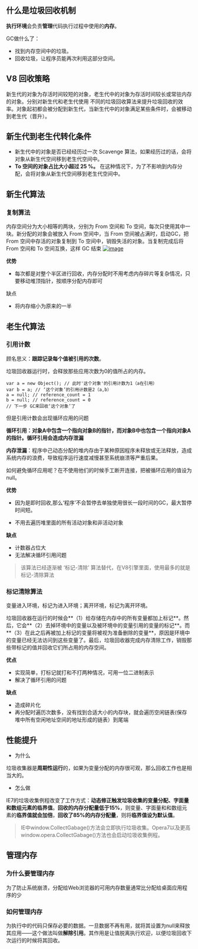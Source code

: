 ## 什么是垃圾回收机制

**执行环境**会负责**管理**代码执行过程中使用的**内存**。

GC做什么了：

- 找到内存空间中的垃圾。
- 回收垃圾，让程序员能再次利用这部分空间。

## V8 回收策略

新生代的对象为存活时间较短的对象，老生代中的对象为存活时间较长或常驻内存的对象。分别对新生代和老生代使用 不同的垃圾回收算法来提升垃圾回收的效率。对象起初都会被分配到新生代，当新生代中的对象满足某些条件时，会被移动到老生代（晋升）。

## 新生代到老生代转化条件

- 新生代中的对象是否已经经历过一次 Scavenge 算法，如果经历过的话，会将对象从新生代空间移到老生代空间中。
- **To 空间的对象占比大小超过 25 %。** 在这种情况下，为了不影响到内存分配，会将对象从新生代空间移到老生代空间中。

## 新生代算法

### 复制算法

内存空间分为大小相等的两块，分别为 From 空间和 To 空间，每次只使用其中一块。新分配的对象会被放入 From 空间中，当 From 空间被占满时，启动GC，把 From 空间中存活的对象复制到 To 空间中，销毁失活的对象。当复制完成后将 From 空间和 To 空间互换，这样 GC 结束 [![image](https://camo.githubusercontent.com/7ba21b3daac85dc41d2d792d426fb4e9624b4c6e/68747470733a2f2f7365676d656e746661756c742e636f6d2f696d672f72656d6f74652f313436303030303031393538343439303f773d35363026683d333631)](https://github.com/glbb666/myNote/blob/master/review/js/image/gabage.png)

**优势**

- 每次都是对整个半区进行回收，内存分配时不用考虑内存碎片等复杂情况，只要移动堆顶指针，按顺序分配内存即可

缺点

- 将内存缩小为原来的一半

## 老生代算法

### 引用计数

顾名思义：**跟踪记录每个值被引用的次数**。

垃圾回收器运行时，会释放那些应用次数为0的值所占的内存。

```
var a = new Object(); // 此时'这个对象'的引用计数为1（a在引用）
var b = a; // ‘这个对象’的引用计数是2（a,b）
a = null; // reference_count = 1
b = null; // reference_count = 0 
// 下一步 GC来回收‘这个对象’了
```

但是引用计数会出现循环应用的问题

**循环引用：**对象A中包含一个指向对象B的指针，而对象B中也包含一个指向对象A的指针。循环引用会造成**内存泄漏**

**内存泄漏**：程序中己动态分配的堆内存由于某种原因程序未释放或无法释放，造成系统内存的浪费，导致程序运行速度减慢甚至系统崩溃等严重后果。

如何避免循环应用呢？在不使用他们的时候手工断开连接，把被循环应用的值设为null。

**优势**

- 因为是即时回收,那么‘程序’不会暂停去单独使用很长一段时间的GC，最大暂停时间短。

- 不用去遍历堆里面的所有活动对象和非活动对象

**缺点**

- 计数器占位大
- 无法解决循环引用问题

> 该算法已经逐渐被 ‘标记-清除’ 算法替代，在V8引擎里面，使用最多的就是 标记-清除算法



### 标记清除算法

变量进入环境，标记为进入环境；离开环境，标记为离开环境。

垃圾回收器在运行的时候会**（1）给存储在内存中的所有变量都加上标记**。然后，它会**（2）去掉环境中的变量以及被环境中的变量引用的变量的标记**。而**（3）在此之后再被加上标记的变量将被视为准备删除的变量**，原因是环境中的变量已经无法访问到这些变量了。最后，垃圾回收器完成内存清除工作，销毁那些带标记的值并回收它们所占用的内存空间。

**优点**

- 实现简单，打标记就打和不打两种情况，可用一位二进制表示
- 解决了循环引用的问题

**缺点**

- 造成碎片化
- 再分配时遍历次数多，没有找到合适大小的内存块，就会遍历空闲链表(保存堆中所有空闲地址空间的地址形成的链表）到尾端

## 性能提升

- 为什么

垃圾收集器是**周期性运行**的，如果为变量分配的内存很可观，那么回收工作也是相当大的。

- 怎么做

IE7的垃圾收集例程改变了工作方式：**动态修正触发垃圾收集的变量分配、字面量和数组元素的临界值**。**回收的内存分配量低于15%**，则变量、字面量和和数组元素的**临界值就会加倍**，**回收了85%的内存分配量**，则将**临界值设为默认值**。

> IE中window.CollectGabage()方法会立即执行垃圾收集。Opera7以及更高window.opera.CollectGabage()方法也会启动垃圾收集例程。

## 管理内存

### 为什么要管理内存

为了防止系统崩溃，分配给Web浏览器的可用内存数量通常比分配给桌面应用程序的少

### 如何管理内存

为执行中的代码只保存必要的数据。一旦数据不再有用，就将其设置为null来释放其应用——这个做法叫做**解除引用**。其作用是让值脱离执行欢迎，以便垃圾回收下次运行的时候将其回收。